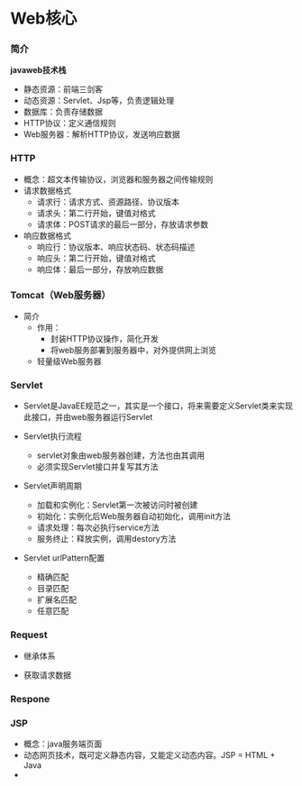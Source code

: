 #                                          Web核心

   ### 简介

**javaweb技术栈**

- 静态资源：前端三剑客
- 动态资源：Servlet、Jsp等，负责逻辑处理
- 数据库：负责存储数据
- HTTP协议：定义通信规则
- Web服务器：解析HTTP协议，发送响应数据



### HTTP

- 概念：超文本传输协议，浏览器和服务器之间传输规则
- 请求数据格式
  - 请求行：请求方式、资源路径、协议版本
  - 请求头：第二行开始，键值对格式
  - 请求体：POST请求的最后一部分，存放请求参数
- 响应数据格式
  - 响应行：协议版本、响应状态码、状态码描述
  - 响应头：第二行开始，键值对格式
  - 响应体：最后一部分，存放响应数据



### Tomcat（Web服务器）

- 简介
  - 作用：
    - 封装HTTP协议操作，简化开发
    - 将web服务部署到服务器中，对外提供网上浏览
  - 轻量级Web服务器



### Servlet

- Servlet是JavaEE规范之一，其实是一个接口，将来需要定义Servlet类来实现此接口，并由web服务器运行Servlet
- Servlet执行流程
  - servlet对象由web服务器创建，方法也由其调用
  - 必须实现Servlet接口并复写其方法
- Servlet声明周期
  - 加载和实例化：Servlet第一次被访问时被创建
  - 初始化：实例化后Web服务器自动初始化，调用init方法
  - 请求处理：每次必执行service方法
  - 服务终止：释放实例，调用destory方法

- Servlet urlPattern配置
  - 精确匹配
  - 目录匹配
  - 扩展名匹配
  - 任意匹配



### Request

-  继承体系

- 获取请求数据



### Respone









### JSP

- 概念：java服务端页面
- 动态网页技术，既可定义静态内容，又能定义动态内容。JSP = HTML + Java
- 
